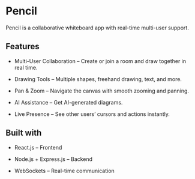 # **Pencil**

Pencil is a collaborative whiteboard app with real-time multi-user support.

## **Features**

-   Multi-User Collaboration – Create or join a room and draw together in real time.

-   Drawing Tools – Multiple shapes, freehand drawing, text, and more.

-   Pan & Zoom – Navigate the canvas with smooth zooming and panning.

-   AI Assistance – Get AI-generated diagrams.

-   Live Presence – See other users’ cursors and actions instantly.

## **Built with**

-   React.js – Frontend

-   Node.js + Express.js – Backend

-   WebSockets – Real-time communication
